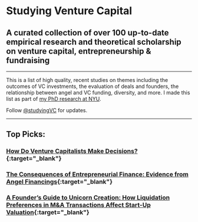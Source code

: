 
# Studying Venture Capital 

## A curated collection of over 100 up-to-date empirical research and theoretical scholarship on venture capital, entrepreneurship &amp; fundraising

---

This is a list of high quality, recent studies on themes including the outcomes of VC investments, the evaluation of deals and founders, the relationship between angel and VC funding, diversity, and more. I made this list as part of [my PhD research at NYU](https://github.com/francisjervis/phd). 

Follow [@studyingVC](https://twitter.com/studyingVC) for updates.

---

## Top Picks:

### [How Do Venture Capitalists Make Decisions?](http://studying.vc/deals.html#how-do-venture-capitalists-make-decisions){:target="_blank"}

### [The Consequences of Entrepreneurial Finance: Evidence from Angel Financings](http://studying.vc/angels.html#the-consequences-of-entrepreneurial-finance-evidence-from-angel-financings){:target="_blank"}

### [A Founder’s Guide to Unicorn Creation: How Liquidation Preferences in M&A Transactions Affect Start-Up Valuation](http://studying.vc/finance.html#a-founders-guide-to-unicorn-creation-how-liquidation-preferences-in-ma-transactions-affect-start-up-valuation){:target="_blank"}
